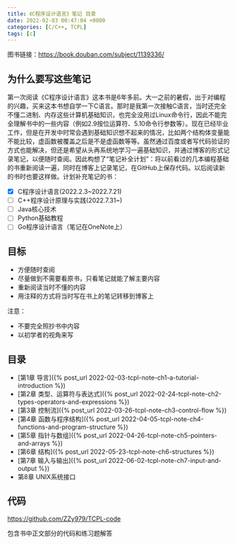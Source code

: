 ```yaml
---
title: 《C程序设计语言》笔记 目录
date: 2022-02-03 00:47:04 +0800
categories: [C/C++, TCPL]
tags: [c]
---
```

图书链接：<https://book.douban.com/subject/1139336/>

## 为什么要写这些笔记
第一次阅读《C程序设计语言》这本书是6年多前。大一之前的暑假，出于对编程的兴趣，买来这本书想自学一下C语言。那时是我第一次接触C语言，当时还完全不懂二进制、内存这些计算机基础知识，也完全没用过Linux命令行，因此不能完全理解书中的一些内容（例如2.9按位运算符、5.10命令行参数等）。现在已经毕业工作，但是在开发中时常会遇到基础知识想不起来的情况，比如两个结构体变量能不能比较，虚函数被覆盖之后是不是虚函数等等。虽然通过百度或者写代码验证的方式也能解决，但还是希望从头再系统地学习一遍基础知识，并通过博客的形式记录笔记，以便随时查阅。因此构想了“笔记补全计划”：将以前看过的几本编程基础的书重新阅读一遍，同时在博客上记录笔记，在GitHub上保存代码。以后阅读新的书时也要这样做。计划补充笔记的书：

- [x] C程序设计语言(2022.2.3~2022.7.21)
- [ ] C++程序设计原理与实践(2022.7.31~)
- [ ] Java核心技术
- [ ] Python基础教程
- [ ] Go程序设计语言（笔记在OneNote上）

## 目标
* 方便随时查阅
* 尽量做到不需要看原书，只看笔记就能了解主要内容
* 重新阅读当时不懂的内容
* 用注释的方式将当时写在书上的笔记转移到博客上

注意：
* 不要完全照抄书中内容
* 以初学者的视角来写

## 目录
* [第1章 导言]({% post_url 2022-02-03-tcpl-note-ch1-a-tutorial-introduction %})
* [第2章 类型、运算符与表达式]({% post_url 2022-02-24-tcpl-note-ch2-types-operators-and-expressions %})
* [第3章 控制流]({% post_url 2022-03-26-tcpl-note-ch3-control-flow %})
* [第4章 函数与程序结构]({% post_url 2022-04-05-tcpl-note-ch4-functions-and-program-structure %})
* [第5章 指针与数组]({% post_url 2022-04-26-tcpl-note-ch5-pointers-and-arrays %})
* [第6章 结构]({% post_url 2022-05-23-tcpl-note-ch6-structures %})
* [第7章 输入与输出]({% post_url 2022-06-02-tcpl-note-ch7-input-and-output %})
* 第8章 UNIX系统接口

## 代码
<https://github.com/ZZy979/TCPL-code>

包含书中正文部分的代码和练习题解答
